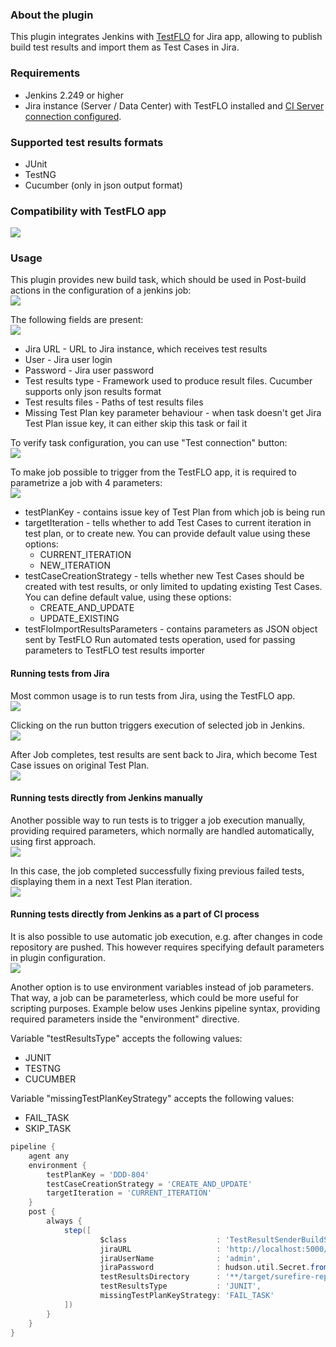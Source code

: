 ### About the plugin

This plugin integrates Jenkins with [TestFLO](https://marketplace.atlassian.com/apps/1211393/testflo-test-management-for-jira?hosting=datacenter&tab=overview)
for Jira app, allowing to publish build test results and import them as Test Cases in Jira.

### Requirements

- Jenkins 2.249 or higher
- Jira instance (Server / Data Center) with TestFLO installed and [CI Server connection configured](https://deviniti.com/support/addon/server/testflo/latest/ci-servers-configuration/).

### Supported test results formats

- JUnit
- TestNG
- Cucumber (only in json output format)

### Compatibility with TestFLO app

![](docs/images/compatibility-with-testflo-app.png)

### Usage

This plugin provides new build task, which should be used in Post-build actions in the configuration of a jenkins job:  
![](docs/images/post_build_action_select.png)

The following fields are present:  
![](docs/images/task_configuration.png)

- Jira URL - URL to Jira instance, which receives test results
- User - Jira user login
- Password - Jira user password
- Test results type - Framework used to produce result files. Cucumber supports only json results format
- Test results files - Paths of test results files
- Missing Test Plan key parameter behaviour - when task doesn't get Jira Test Plan issue key, it can either skip this task or fail it

To verify task configuration, you can use "Test connection" button:  
![](docs/images/connection_success.png)

To make job possible to trigger from the TestFLO app, it is required to parametrize a job with 4 parameters:  
![](docs/images/job_parameters.png)

- testPlanKey - contains issue key of Test Plan from which job is being run
- targetIteration - tells whether to add Test Cases to current iteration in test plan, or to create new. You can provide default value using these options:
    - CURRENT_ITERATION
    - NEW_ITERATION
- testCaseCreationStrategy - tells whether new Test Cases should be created with test results, or only limited to updating existing Test Cases. You can define
  default value, using these options:
    - CREATE_AND_UPDATE
    - UPDATE_EXISTING
- testFloImportResultsParameters - contains parameters as JSON object sent by TestFLO Run automated tests operation, used for passing parameters to TestFLO test results importer

#### Running tests from Jira

Most common usage is to run tests from Jira, using the TestFLO app.  
![](docs/images/jira_run.png)

Clicking on the run button triggers execution of selected job in Jenkins.  
![](docs/images/jenkins_progress.png)

After Job completes, test results are sent back to Jira, which become Test Case issues on original Test Plan.  
![](docs/images/jira_results.png)

#### Running tests directly from Jenkins manually

Another possible way to run tests is to trigger a job execution manually, providing required parameters, which normally are handled automatically, using first
approach.  
![](docs/images/jenkins_manual_run.png)

In this case, the job completed successfully fixing previous failed tests, displaying them in a next Test Plan iteration.  
![](docs/images/jira_results_next_iteration.png)

#### Running tests directly from Jenkins as a part of CI process

It is also possible to use automatic job execution, e.g. after changes in code repository are pushed. This however requires specifying default parameters in
plugin configuration.  
![](docs/images/jenkins_default_parameters.png)

Another option is to use environment variables instead of job parameters. That way, a job can be parameterless, which could be more useful for scripting
purposes. Example below uses Jenkins pipeline syntax, providing required parameters inside the "environment" directive.

Variable "testResultsType" accepts the following values:

- JUNIT
- TESTNG
- CUCUMBER

Variable "missingTestPlanKeyStrategy" accepts the following values:

- FAIL_TASK
- SKIP_TASK

```groovy
pipeline {
    agent any
    environment {
        testPlanKey = 'DDD-804'
        testCaseCreationStrategy = 'CREATE_AND_UPDATE'
        targetIteration = 'CURRENT_ITERATION'
    }
    post {
        always {
            step([
                    $class                    : 'TestResultSenderBuildStep',
                    jiraURL                   : 'http://localhost:5000/jira',
                    jiraUserName              : 'admin',
                    jiraPassword              : hudson.util.Secret.fromString(SECRET),
                    testResultsDirectory      : '**/target/surefire-reports/*.xml',
                    testResultsType           : 'JUNIT',
                    missingTestPlanKeyStrategy: 'FAIL_TASK'
            ])
        }
    }
}
```

